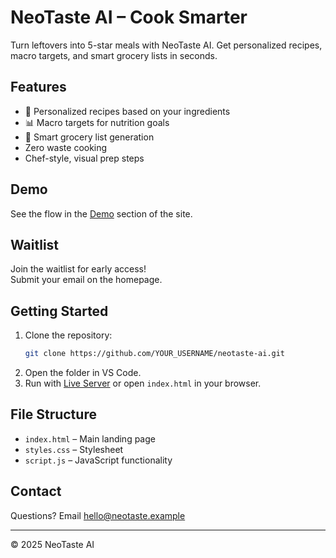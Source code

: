 # NeoTaste AI – Cook Smarter

Turn leftovers into 5-star meals with NeoTaste AI. Get personalized recipes, macro targets, and smart grocery lists in seconds.

## Features

- 🍳 Personalized recipes based on your ingredients
- 📊 Macro targets for nutrition goals
- 🛒 Smart grocery list generation
- Zero waste cooking
- Chef-style, visual prep steps

## Demo

See the flow in the [Demo](#demo) section of the site.

## Waitlist

Join the waitlist for early access!  
Submit your email on the homepage.

## Getting Started

1. Clone the repository:
   ```sh
   git clone https://github.com/YOUR_USERNAME/neotaste-ai.git
   ```
2. Open the folder in VS Code.
3. Run with [Live Server](https://marketplace.visualstudio.com/items?itemName=ritwickdey.LiveServer) or open `index.html` in your browser.

## File Structure

- `index.html` – Main landing page
- `styles.css` – Stylesheet
- `script.js` – JavaScript functionality

## Contact

Questions? Email [hello@neotaste.example](mailto:hello@neotaste.example)

---

© 2025 NeoTaste AI